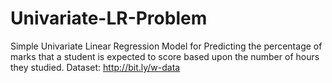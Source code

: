 # Univariate-LR-Problem
Simple Univariate Linear Regression Model for Predicting the percentage of marks that a student is expected to score based upon the number of hours they studied.
Dataset: http://bit.ly/w-data


